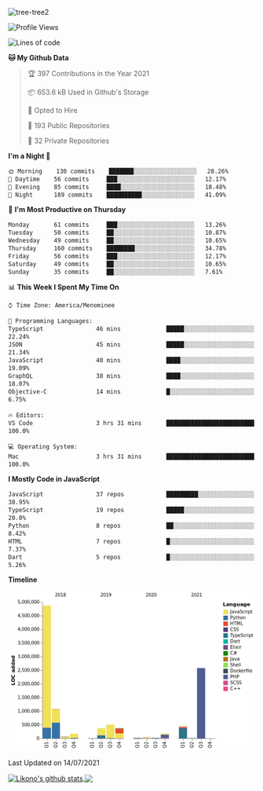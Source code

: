 ![tree-tree2](https://user-images.githubusercontent.com/15727947/99866266-688a6380-2b75-11eb-958b-273006b198d8.jpg)


<!--START_SECTION:waka-->
![Profile Views](http://img.shields.io/badge/Profile%20Views-0-blue)

![Lines of code](https://img.shields.io/badge/From%20Hello%20World%20I%27ve%20Written-10.7%20million%20lines%20of%20code-blue)

**🐱 My Github Data** 

> 🏆 397 Contributions in the Year 2021
 > 
> 📦 653.6 kB Used in Github's Storage 
 > 
> 💼 Opted to Hire
 > 
> 📜 193 Public Repositories 
 > 
> 🔑 32 Private Repositories  
 > 
**I'm a Night 🦉** 

```text
🌞 Morning    130 commits    ███████░░░░░░░░░░░░░░░░░░   28.26% 
🌆 Daytime    56 commits     ███░░░░░░░░░░░░░░░░░░░░░░   12.17% 
🌃 Evening    85 commits     ████░░░░░░░░░░░░░░░░░░░░░   18.48% 
🌙 Night      189 commits    ██████████░░░░░░░░░░░░░░░   41.09%

```
📅 **I'm Most Productive on Thursday** 

```text
Monday       61 commits     ███░░░░░░░░░░░░░░░░░░░░░░   13.26% 
Tuesday      50 commits     ██░░░░░░░░░░░░░░░░░░░░░░░   10.87% 
Wednesday    49 commits     ██░░░░░░░░░░░░░░░░░░░░░░░   10.65% 
Thursday     160 commits    ████████░░░░░░░░░░░░░░░░░   34.78% 
Friday       56 commits     ███░░░░░░░░░░░░░░░░░░░░░░   12.17% 
Saturday     49 commits     ██░░░░░░░░░░░░░░░░░░░░░░░   10.65% 
Sunday       35 commits     ██░░░░░░░░░░░░░░░░░░░░░░░   7.61%

```


📊 **This Week I Spent My Time On** 

```text
⌚︎ Time Zone: America/Menominee

💬 Programming Languages: 
TypeScript               46 mins             █████░░░░░░░░░░░░░░░░░░░░   22.24% 
JSON                     45 mins             █████░░░░░░░░░░░░░░░░░░░░   21.34% 
JavaScript               40 mins             ████░░░░░░░░░░░░░░░░░░░░░   19.09% 
GraphQL                  38 mins             ████░░░░░░░░░░░░░░░░░░░░░   18.07% 
Objective-C              14 mins             █░░░░░░░░░░░░░░░░░░░░░░░░   6.75%

🔥 Editors: 
VS Code                  3 hrs 31 mins       █████████████████████████   100.0%

💻 Operating System: 
Mac                      3 hrs 31 mins       █████████████████████████   100.0%

```

**I Mostly Code in JavaScript** 

```text
JavaScript               37 repos            █████████░░░░░░░░░░░░░░░░   38.95% 
TypeScript               19 repos            █████░░░░░░░░░░░░░░░░░░░░   20.0% 
Python                   8 repos             ██░░░░░░░░░░░░░░░░░░░░░░░   8.42% 
HTML                     7 repos             █░░░░░░░░░░░░░░░░░░░░░░░░   7.37% 
Dart                     5 repos             █░░░░░░░░░░░░░░░░░░░░░░░░   5.26%

```


**Timeline**

![Chart not found](https://raw.githubusercontent.com/ianlikono/ianlikono/main/charts/bar_graph.png) 


 Last Updated on 14/07/2021
<!--END_SECTION:waka-->


<a href="https://github.com/ianlikono">
  <img align="center" src="https://github-readme-stats.anuraghazra1.vercel.app/api?username=ianlikono&show_icons=true&include_all_commits=true&theme=material-palenight" alt="Likono's github stats" />
</a>
<a href="https://github.com/ianlikono">
  <img align="center" src="https://github-readme-stats.anuraghazra1.vercel.app/api/top-langs/?username=ianlikono&layout=compact&theme=material-palenight" />
</a>


